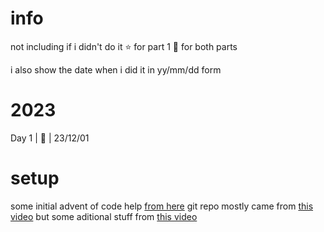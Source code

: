 # info
not including if i didn't do it
:star: for part 1
:star2: for both parts

i also show the date when i did it in yy/mm/dd form

# 2023
Day 1 | :star2: | 23/12/01

# setup
some initial advent of code help [from here](https://aoc.just2good.co.uk/)
git repo mostly came from [this video](https://youtu.be/W-wDptwcbz4?si=ncKqdFPM8jo7mQex)
but some aditional stuff from [this video](https://youtu.be/fEQv-cqzbPg?si=xvTy8oTwGfjQlFrU)